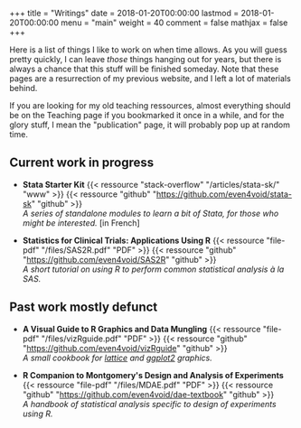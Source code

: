 +++
title = "Writings"
date = 2018-01-20T00:00:00
lastmod = 2018-01-20T00:00:00
menu = "main"
weight = 40
comment = false
mathjax = false
+++

Here is a list of things I like to work on when time allows. As you will guess pretty quickly, I can leave *those* things hanging out for years, but there is always a chance that this stuff will be finished someday. Note that these pages are a resurrection of my previous website, and I left a lot of materials behind. 

If you are looking for my old teaching ressources, almost everything should be on the Teaching page if you bookmarked it once in a while, and for the glory stuff, I mean the "publication" page, it will probably pop up at random time.

## Current work in progress

- **Stata Starter Kit**
{{< ressource "stack-overflow" "/articles/stata-sk/" "www" >}}
{{< ressource "github" "https://github.com/even4void/stata-sk" "github" >}}    
*A series of standalone modules to learn a bit of Stata, for those who might be interested.* [in French]

- **Statistics for Clinical Trials: Applications Using R**
{{< ressource "file-pdf" "/files/SAS2R.pdf" "PDF" >}}
{{< ressource "github" "https://github.com/even4void/SAS2R" "github" >}}  
*A short tutorial on using R to perform common statistical analysis à la SAS.*
    
## Past work mostly defunct

- **A Visual Guide to R Graphics and Data Mungling**
{{< ressource "file-pdf" "/files/vizRguide.pdf" "PDF" >}}
{{< ressource "github" "https://github.com/even4void/vizRguide" "github" >}}  
*A small cookbook for [lattice](https://cran.r-project.org/package=lattice) and [ggplot2](https://cran.r-project.org/package=ggplot2) graphics.*

- **R Companion to Montgomery's Design and Analysis of Experiments**
{{< ressource "file-pdf" "/files/MDAE.pdf" "PDF" >}}
{{< ressource "github" "https://github.com/even4void/dae-textbook" "github" >}}  
*A handbook of statistical analysis specific to design of experiments using R.*

